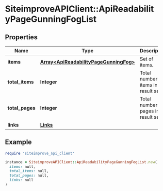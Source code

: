 # SiteimproveAPIClient::ApiReadabilityPageGunningFogList

## Properties

| Name | Type | Description | Notes |
| ---- | ---- | ----------- | ----- |
| **items** | [**Array&lt;ApiReadabilityPageGunningFog&gt;**](ApiReadabilityPageGunningFog.md) | Set of items. |  |
| **total_items** | **Integer** | Total number of items in result set. |  |
| **total_pages** | **Integer** | Total number of pages in result set. |  |
| **links** | [**Links**](Links.md) |  | [optional] |

## Example

```ruby
require 'siteimprove_api_client'

instance = SiteimproveAPIClient::ApiReadabilityPageGunningFogList.new(
  items: null,
  total_items: null,
  total_pages: null,
  links: null
)
```

